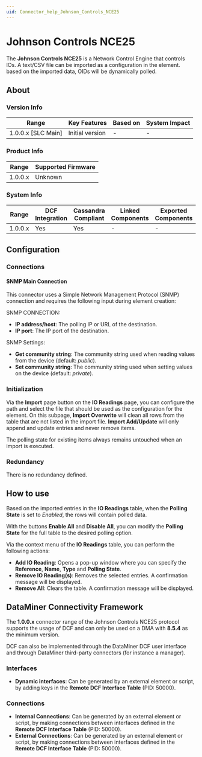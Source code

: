 ```yaml
---
uid: Connector_help_Johnson_Controls_NCE25
---
```


# Johnson Controls NCE25

The **Johnson Controls NCE25** is a Network Control Engine that controls IOs. A text/CSV file can be imported as a configuration in the element. based on the imported data, OIDs will be dynamically polled.

## About

### Version Info

| Range                | Key Features     | Based on     | System Impact     |
|----------------------|------------------|--------------|-------------------|
| 1.0.0.x \[SLC Main\] | Initial version  | \-           | \-                |

### Product Info

| Range     | Supported Firmware     |
|-----------|------------------------|
| 1.0.0.x   | Unknown                |

### System Info

| Range     | DCF Integration     | Cassandra Compliant     | Linked Components     | Exported Components     |
|-----------|---------------------|-------------------------|-----------------------|-------------------------|
| 1.0.0.x   | Yes                 | Yes                     | \-                    | \-                      |

## Configuration

### Connections

#### SNMP Main Connection

This connector uses a Simple Network Management Protocol (SNMP) connection and requires the following input during element creation:

SNMP CONNECTION:

- **IP address/host**: The polling IP or URL of the destination.
- **IP port**: The IP port of the destination.

SNMP Settings:

- **Get community string**: The community string used when reading values from the device (default: *public*).
- **Set community string**: The community string used when setting values on the device (default: *private*).

### Initialization

Via the **Import** page button on the **IO Readings** page, you can configure the path and select the file that should be used as the configuration for the element.
On this subpage, **Import Overwrite** will clean all rows from the table that are not listed in the import file. **Import Add/Update** will only append and update entries and never remove items.

The polling state for existing items always remains untouched when an import is executed.

### Redundancy

There is no redundancy defined.

## How to use

Based on the imported entries in the **IO Readings** table, when the **Polling State** is set to *Enabled*, the rows will contain polled data.

With the buttons **Enable All** and **Disable All**, you can modify the **Polling State** for the full table to the desired polling option.

Via the context menu of the **IO Readings** table, you can perform the following actions:

- **Add IO Reading**: Opens a pop-up window where you can specify the **Reference**, **Name**, **Type** and **Polling State**.
- **Remove IO Reading(s)**: Removes the selected entries. A confirmation message will be displayed.
- **Remove All**: Clears the table. A confirmation message will be displayed.

## DataMiner Connectivity Framework

The **1.0.0.x** connector range of the Johnson Controls NCE25 protocol supports the usage of DCF and can only be used on a DMA with **8.5.4** as the minimum version.

DCF can also be implemented through the DataMiner DCF user interface and through DataMiner third-party connectors (for instance a manager).

### Interfaces

- **Dynamic interfaces**: Can be generated by an external element or script, by adding keys in the **Remote DCF Interface Table** (PID: 50000).

### Connections

- **Internal Connections**: Can be generated by an external element or script, by making connections between interfaces defined in the **Remote DCF Interface Table** (PID: 50000).
- **External Connections**: Can be generated by an external element or script, by making connections between interfaces defined in the **Remote DCF Interface Table** (PID: 50000).
